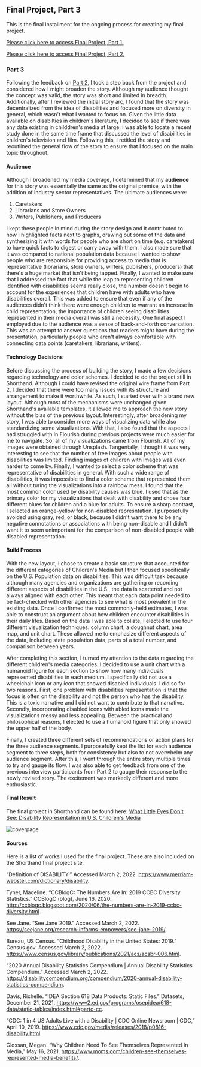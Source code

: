 ## Final Project, Part 3

This is the final installment for the ongoing process for creating my final project.

[Please click here to access Final Project, Part 1.](https://s-carmack.github.io/carmack-portfolio/Final-Project-Part-1_shunshocarmack.html)

[Please click here to access Final Project, Part 2.](https://s-carmack.github.io/carmack-portfolio/Final-Project-Part-2_shunshocarmack.html)

### Part 3
Following the feedback on [Part 2](https://s-carmack.github.io/carmack-portfolio/Final-Project-Part-2_shunshocarmack.html), I took a step back from the project and considered how I might broaden the story. Although my audience thought the concept was valid, the story was short and limited in breadth. Additionally, after I reviewed the initial story arc, I found that the story was decentralized from the idea of disabilities and focused more on diversity in general, which wasn't what I wanted to focus on. Given the little data available on disabilties in children's literature, I decided to see if there was any data existing in childdren's media at large. I was able to locate a recent study done in the same time frame that discussed the level of disabilities in children's television and film. Following this, I retitled the story and reoutlined the general flow of the story to ensure that I focused on the main topic throughout.

#### Audience
Although I broadened my media coverage, I determined that my **audience** for this story was essentially the same as the original premise, with the addition of industry sector representatives. The ultimate audiences were:
1. Caretakers
2. Librarians and Store Owners
3. Writers, Publishers, and Producers

I kept these people in mind during the story design and it contributed to how I highlighted facts next to graphs, drawing out some of the data and synthesizing it with words for people who are short on time (e.g. caretakers) to have quick facts to digest or carry away with them. I also made sure that it was compared to national population data because I wanted to show people who are responsible for providing access to media that is representative (librarians, store owners, wirters, publishers, producers) that there's a huge market that isn't being tapped. Finally, I wanted to make sure that I addressed the fact that while the leap to representing children identified with disabilities seems really close, the number doesn't begin to account for the experiences that children have with adults who have disabilities overall. This was added to ensure that even if any of the audiences didn't think there were enough children to warrant an increase in child representation, the importance of children seeing disabilities represented in their media overall was still a necessity. One final aspect I employed due to the audience was a sense of back-and-forth conversation. This was an attempt to answer questions that readers might have during the presentation, particularly people who aren't always comfortable with connecting data points (caretakers, librarians, writers).

#### Technology Decisions
Before discussing the process of building the story, I made a few decisions regarding technology and color schemes. I decided to do the project still in Shorthand. Although I could have revised the original wire frame from Part 2, I decided that there were too many issues with its structure and arrangement to make it worthwhile. As such, I started over with a brand new layout. Although most of the mechanisms were unchanged given Shorthand's available templates, it allowed me to approach the new story without the bias of the previous layout. Interestingly, after broadening my story, I was able to consider more ways of visualizing data while also standardizing some visualizations. With that, I also found that the aspects I had struggled with in Flourish during previous projects were much easier for me to navigate. So, all of my visualizations came from Flourish. All of my images were obtained through Unsplash. Tangentally, I thought it was very interesting to see that the number of free images about people with disabilities was limited. Finding images of children with images was even harder to come by. Finally, I wanted to select a color scheme that was representative of disabilities in general. With such a wide range of disabilities, it was impossible to find a color scheme that represented them all without turing the visualizations into a rainbow mess. I found that the most common color used by disability causes was blue. I used that as the primary color for my visualizations that dealt with disability and chose four different blues for children and a blue for adults. To ensure a sharp contrast, I selected an orange-yellow for non-disabled represntation. I purposefully avoided using gray, red, or black, because I didn't want there to be any negative connotations or associations with being non-disable and I didn't want it to seem unimportant for the comparison of non-disabled people with disabled representation.

#### Build Process
With the new layout, I chose to create a basic structure that accounted for the different categories of Children's Media but I then focused specifically on the U.S. Population data on disabilities. This was difficult task because although many agencies and organizations are gathering or recording different aspects of disabilities in the U.S., the data is scattered and not always aligned with each other. This meant that each data point needed to be fact-checked with other agencies to see what is most prevalent in the existing data. Once I confirmed the most commonly-held estimates, I was able to construct an argument about how children encounter disabilities in their daily lifes. Based on the data I was able to collate, I elected to use four different visualization techniques: column chart, a doughnut chart, area map, and unit chart. These allowed me to emphasize different aspects of the data, including state population data, parts of a total number, and comparison between years.

After completing this section, I turned my attention to the data regarding the different children's media categories. I decided to use a unit chart with a humanoid figure for each section to show how many individuals represented disabilities in each medium. I specifically did not use a wheelchair icon or any icon that showed disabled individuals. I did so for two reasons. First, one problem with disabilities representation is that the focus is often on the disability and not the person who has the disability. This is a toxic narrative and I did not want to contribute to that narrative. Secondly, incorporating disabled icons with abled icons made the visualizations messy and less appealing. Between the practical and philosophical reasons, I elected to use a humanoid figure that only showed the upper half of the body.

Finally, I created three different sets of recommendations or action plans for the three audience segments. I purposefully kept the list for each audience segment to three steps, both for consistency but also to not overwhelm any audience segment. After this, I went through the entire story multiple times to try and gauge its flow. I was also able to get feedback from one of the previous interview participants from Part 2 to gauge their response to the newly revised story. The excitement was markedly different and more enthusiastic.

#### Final Result
The final project in Shorthand can be found here: [What Little Eyes Don't See: Disability Representation in U.S. Children's Media](https://carnegiemellon.shorthandstories.com/what-little-eyes-dont-see/index.html)

![coverpage](https://user-images.githubusercontent.com/97995850/156461187-819654fc-96c8-47b5-8ae1-479ff2c1478c.jpg)


#### Sources
Here is a list of works I used for the final project. These are also included on the Shorthand final project site.

“Definition of DISABILITY.” Accessed March 2, 2022. https://www.merriam-webster.com/dictionary/disability.

Tyner, Madeline. “CCBlogC: The Numbers Are In: 2019 CCBC Diversity Statistics.” CCBlogC (blog), June 16, 2020. http://ccblogc.blogspot.com/2020/06/the-numbers-are-in-2019-ccbc-diversity.html.

See Jane. “See Jane 2019.” Accessed March 2, 2022. https://seejane.org/research-informs-empowers/see-jane-2019/.

Bureau, US Census. “Childhood Disability in the United States: 2019.” Census.gov. Accessed March 2, 2022. https://www.census.gov/library/publications/2021/acs/acsbr-006.html.

“2020 Annual Disability Statistics Compendium | Annual Disability Statistics Compendium.” Accessed March 2, 2022. https://disabilitycompendium.org/compendium/2020-annual-disability-statistics-compendium.

Davis, Richelle. “IDEA Section 618 Data Products: Static Files.” Datasets, December 21, 2021. https://www2.ed.gov/programs/osepidea/618-data/static-tables/index.html#partc-cc.

“CDC: 1 in 4 US Adults Live with a Disability | CDC Online Newsroom | CDC,” April 10, 2019. https://www.cdc.gov/media/releases/2018/p0816-disability.html.

Glossan, Megan. “Why Children Need To See Themselves Represented In Media,” May 16, 2021. https://www.moms.com/children-see-themselves-represented-media-benefits/.
